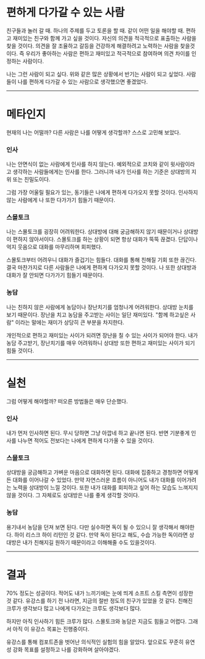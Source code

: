 # 편하게 다가갈 수 있는 사람

친구들과 놀러 갈 때. 하나의 주제를 두고 토론을 할 때. 같이 어떤 일을 해야할 때. 
편하고 재미있는 친구와 함께 가고 싶을 것이다. 자신의 의견을 적극적으로 표출하는 사람을 찾을 것이다. 의견을 잘 조율하고 갈등을 건강하게 해결하려고 노력하는 사람을 찾을것이다. 즉 우리가 좋아하는 사람은 편하고 재미있고 적극적으로 참여하며 의견 차이를 인정하는 사람이다.

나는 그런 사람이 되고 싶다. 위와 같은 많은 상황에서 반기는 사람이 되고 싶었다. 사람들이 나를 편하게 다가갈 수 있는 사람으로 생각했으면 좋겠었다.

<hr>

# 메타인지

현재의 나는 어떨까? 다른 사람은 나를 어떻게 생각할까? 스스로 고민해 보았다.

### 인사
나는 안면식이 없는 사람에게 인사를 하지 않는다. 예외적으로 코치와 같이 윗사람이라고 생각하는 사람들에게는 인사를 한다. 그러니까 내가 인사를 하는 기준은 상대방의 지위 또는 친밀도이다.

그럼 가장 어울릴 필요가 있는, 동기들은 나에게 편하게 다가오지 못할 것이다. 인사하지 않는 사람에게 나 또한 다가가기 힘들기 때문이다.

### 스몰토크
나는 스몰토크를 굉장히 어려워한다. 상대방에 대해 궁금해하지 않기 때문이거나 상대방이 편하지 않아서이다. 스몰토크를 하는 상황이 되면 항상 대화가 뚝뚝 끊겼다. 단답이나 억지 웃음으로 대화를 마무리하며 회피했다.

스몰토크부터 어려우니 대화가 즐겁기는 힘들다. 대화를 통해 친해질 기회 또한 끊긴다. 결국 마찬가지로 다른 사람들은 나에게 편하게 다가오지 못할 것이다. 나 또한 상대방과 대화가 잘 안되면 다가가기 힘들기 때문이다.

### 농담
나는 친하지 않은 사람에게 농담이나 장난치기를 엄청나게 어려워한다. 상대방 눈치를 보기 때문이다. 장난을 치고 농담을 주고받는 사이는 일단 재미있다. "함께 하고싶은 사람" 이라는 말에는 재미가 상당히 큰 부분을 차지한다.

개인적으로 편하고 재미있는 사이가 되려면 장난을 칠 수 있는 사이가 되어야 한다. 내가 농담 주고받기, 장난치기를 매우 어려워하니 상대방 또한 편하고 재미있는 사이가 되기 힘들 것이다.

<hr>

# 실천

그럼 어떻게 해야할까? 떠오른 방법들은 매우 단순했다.

### 인사
내가 먼저 인사하면 된다. 무시 당하면 그냥 아깝네 하고 끝나면 된다. 반면 기분좋게 인사를 나누면 적어도 전보다는 나에게 편하게 다가올 수 있을 것이다.

### 스몰토크
상대방을 궁금해하고 가벼운 마음으로 대화하면 된다. 대화에 집중하고 경청하면 어떻게든 대화를 이어나갈 수 있었다. 만약 자연스러운 흐름이 아니어도 내가 대화를 이어가려는 노력을 상대방이 느낄 것이다. 또한 내가 대화를 회피하고 싶어 하는 모습도 느껴지지 않을 것이다. 그 자체로도 상대방은 나를 좋게 생각할 것이다.

### 농담
용기내서 농담을 던져 보면 된다. 다만 실수하면 독이 될 수 있으니 잘 생각해서 해야한다. 하이 리스크 하이 리턴인 것 같다. 만약 독이 된다고 해도, 수습 가능한 독이라면 상대방은 내가 친해지길 원하기 때문이라고 이해해줄 수도 있을것이다.

<hr>

# 결과

70% 정도는 성공이다. 적어도 내가 느끼기에는 눈에 띄게 소프트 스킬 측면이 성장한 것 같다. 유강스를 하기 전 나라면, 지금의 절반 정도의 친구가 있었을 것 같다. 친해진 크루가 생각보다 많고 나에게 다가오는 크루도 생각보다 많다.

하지만 아직 인사하기 힘든 크루가 많다. 스몰토크와 농담은 지금도 힘들고 어렵다. 그래서 아직 이 유강스 목표는 진행중이다.

유강스를 통해 컴포트존을 벗어난 의식적인 실험의 힘을 알았다. 앞으로도 꾸준히 유연성 강화 목표를 설정하고 나를 강화하며 살아야겠다.
